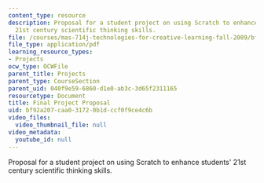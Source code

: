 ```yaml
---
content_type: resource
description: Proposal for a student project on using Scratch to enhance students'
  21st century scientific thinking skills.
file: /courses/mas-714j-technologies-for-creative-learning-fall-2009/bf92a207caa031720b1dccf0f9ce4c6b_MITMAS_714JF09_proj4_prop.pdf
file_type: application/pdf
learning_resource_types:
- Projects
ocw_type: OCWFile
parent_title: Projects
parent_type: CourseSection
parent_uid: 040f9e59-6860-d1e0-ab3c-3d65f2311165
resourcetype: Document
title: Final Project Proposal
uid: bf92a207-caa0-3172-0b1d-ccf0f9ce4c6b
video_files:
  video_thumbnail_file: null
video_metadata:
  youtube_id: null
---
```

Proposal for a student project on using Scratch to enhance students' 21st century scientific thinking skills.

